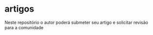 # artigos
Neste repositório o autor poderá submeter seu artigo e solicitar revisão para a comunidade
